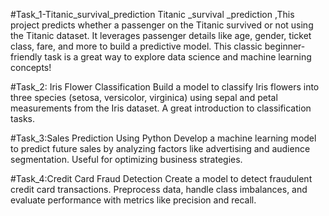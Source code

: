 #Task_1-Titanic_survival_prediction
Titanic _survival _prediction ,This project predicts whether a passenger on the Titanic survived or not using the Titanic dataset. It leverages passenger details like age, gender, ticket class, fare, and more to build a predictive model. This classic beginner-friendly task is a great way to explore data science and machine learning concepts!

#Task_2: Iris Flower Classification 
Build a model to classify Iris flowers into three species (setosa, versicolor, virginica) using sepal and petal measurements from the Iris dataset. A great introduction to classification tasks.

#Task_3:Sales Prediction Using Python 
Develop a machine learning model to predict future sales by analyzing factors like advertising and audience segmentation. Useful for optimizing business strategies.

#Task_4:Credit Card Fraud Detection 
Create a model to detect fraudulent credit card transactions. Preprocess data, handle class imbalances, and evaluate performance with metrics like precision and recall.



